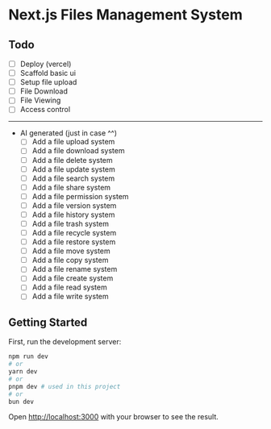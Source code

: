 # Next.js Files Management System

## Todo

- [ ] Deploy (vercel)
- [ ] Scaffold basic ui
- [ ] Setup file upload
- [ ] File Download
- [ ] File Viewing
- [ ] Access control

---

- AI generated (just in case ^^)
  - [ ] Add a file upload system
  - [ ] Add a file download system
  - [ ] Add a file delete system
  - [ ] Add a file update system
  - [ ] Add a file search system
  - [ ] Add a file share system
  - [ ] Add a file permission system
  - [ ] Add a file version system
  - [ ] Add a file history system
  - [ ] Add a file trash system
  - [ ] Add a file recycle system
  - [ ] Add a file restore system
  - [ ] Add a file move system
  - [ ] Add a file copy system
  - [ ] Add a file rename system
  - [ ] Add a file create system
  - [ ] Add a file read system
  - [ ] Add a file write system

## Getting Started

First, run the development server:

```bash
npm run dev
# or
yarn dev
# or
pnpm dev # used in this project
# or
bun dev
```

Open [http://localhost:3000](http://localhost:3000) with your browser to see the result.
